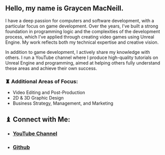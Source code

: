 ## Hello, my name is Graycen MacNeill.

I have a deep passion for computers and software development, with a particular focus on game development. Over the years, I’ve built a strong foundation in programming logic and the complexities of the development process, which I’ve applied through creating video games using Unreal Engine. My work reflects both my technical expertise and creative vision.

In addition to game development, I actively share my knowledge with others. I run a YouTube channel where I produce high-quality tutorials on Unreal Engine and programming,  aimed at helping others fully understand these areas and achieve their own success.

### ♜ Additional Areas of Focus:
- Video Editing and Post-Production
- 2D & 3D Graphic Design
- Business Strategy, Management, and Marketing

## ♝ Connect with Me:
- ### [YouTube Channel](https://www.youtube.com/@GraycenMacNeill)
- ### [Github](https://github.com/GraycenMacNeill)
